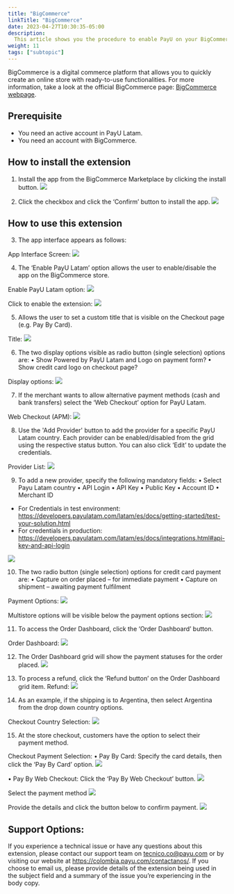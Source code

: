 ```yaml
---
title: "BigCommerce"
linkTitle: "BigCommerce"
date: 2023-04-27T10:30:35-05:00
description:
  This article shows you the procedure to enable PayU on your BigCommerce website. 
weight: 11
tags: ["subtopic"]
---
```


BigCommerce is a digital commerce platform that allows you to quickly create an online store with ready-to-use functionalities. For more information, take a look at the official BigCommerce page: [BigCommerce webpage](https://www.bigcommerce.com/press/).

## Prerequisite
* You need an active account in PayU Latam.
* You need an account with BigCommerce.

## How to install the extension
1. Install the app from the BigCommerce Marketplace by clicking the install button.
![](/assets/BigCommerce/Imagen1.png)

2.	Click the checkbox and click the ‘Confirm’ button to install the app.
![](/assets/BigCommerce/Imagen2.png)

## How to use this extension
3.	The app interface appears as follows:

App Interface Screen:
![](/assets/BigCommerce/Imagen3.png)

4. The ‘Enable PayU Latam’ option allows the user to enable/disable the app on the BigCommerce store.

Enable PayU Latam option:
![](/assets/BigCommerce/Imagen4.png)

Click to enable the extension:
![](/assets/BigCommerce/Imagen4B.png)

5. Allows the user to set a custom title that is visible on the Checkout page (e.g. Pay By Card).

Title:
![](/assets/BigCommerce/Imagen5.png)

6. The two display options visible as radio button (single selection) options are:
•	Show Powered by PayU Latam and Logo on payment form?
•	Show credit card logo on checkout page?

Display options:
![](/assets/BigCommerce/Imagen6.png)

7. If the merchant wants to allow alternative payment methods (cash and bank transfers) select the ‘Web Checkout’ option for PayU Latam.

Web Checkout (APM):
![](/assets/BigCommerce/Imagen7.png)

8. Use the 'Add Provider' button to add the provider for a specific PayU Latam country. Each provider can be enabled/disabled from the grid using the respective status button. You can also click ‘Edit’ to update the credentials.

Provider List:
![](/assets/BigCommerce/Imagen8.png)

9. To add a new provider, specify the following mandatory fields:
•	Select Payu Latam country
•	API Login
•	API Key
•	Public Key
•	Account ID
•	Merchant ID
- For Credentials in test environment: 
https://developers.payulatam.com/latam/es/docs/getting-started/test-your-solution.html
- For credentials in production: 
https://developers.payulatam.com/latam/es/docs/integrations.html#api-key-and-api-login

![](/assets/BigCommerce/Imagen9.png)

10. The two radio button (single selection) options for credit card payment are:
•	Capture on order placed – for immediate payment 
•	Capture on shipment – awaiting payment fulfilment

Payment Options:
![](/assets/BigCommerce/Imagen10.png)

Multistore options will be visible below the payment options section:
![](/assets/BigCommerce/Imagen10B.png)

11. To access the Order Dashboard, click the ‘Order Dashboard’ button.

Order Dashboard:
![](/assets/BigCommerce/Imagen11.png)

12. The Order Dashboard grid will show the payment statuses for the order placed.
![](/assets/BigCommerce/Imagen12.png)

13. To process a refund, click the ‘Refund button’ on the Order Dashboard grid item.
Refund:
![](/assets/BigCommerce/Imagen13.png)

14. As an example, if the shipping is to Argentina, then select Argentina from the drop down country options.

Checkout Country Selection:
![](/assets/BigCommerce/Imagen14.png)

15. At the store checkout, customers have the option to select their payment method.

Checkout Payment Selection:
•	Pay By Card: Specify the card details, then click the ‘Pay By Card’ option.
![](/assets/BigCommerce/Imagen15.png)

•	Pay By Web Checkout: Click the ‘Pay By Web Checkout’ button.
![](/assets/BigCommerce/Imagen16.png)

Select the payment method 
![](/assets/BigCommerce/Imagen17.png)

Provide the details and click the button below to confirm payment.
![](/assets/BigCommerce/Imagen18.png)

## Support Options:
If you experience a technical issue or have any questions about this extension, please contact our support team on tecnico.co@payu.com or by visiting our website at https://colombia.payu.com/contactanos/. If you choose to email us, please provide details of the extension being used in the subject field and a summary of the issue you’re experiencing in the body copy.








